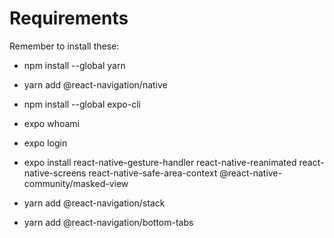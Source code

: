 # Requirements

Remember to install these:

- npm install --global yarn

- yarn add @react-navigation/native

- npm install --global expo-cli

- expo whoami

- expo login

- expo install react-native-gesture-handler react-native-reanimated react-native-screens react-native-safe-area-context @react-native-community/masked-view

- yarn add @react-navigation/stack

- yarn add @react-navigation/bottom-tabs
